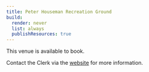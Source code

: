 ```yaml
---
title: Peter Houseman Recreation Ground
build:
  render: never
  list: always
  publishResources: true
---
```

This venue is available to book.

Contact the Clerk via the [website](https://www.oakleydeane-pc.gov.uk/community/oakley-deane-parish-council-6507/contact/) for more information.
